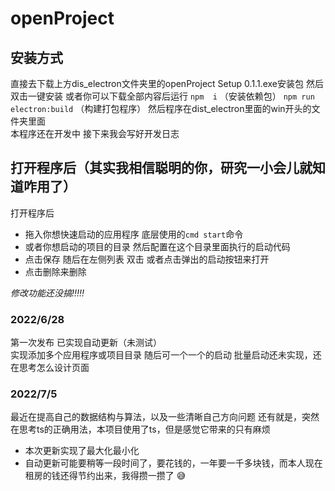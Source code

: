 
# openProject

## 安装方式

 直接去下载上方dis_electron文件夹里的openProject Setup 0.1.1.exe安装包
 然后双击一键安装 或者你可以下载全部内容后运行
 `npm  i`    （安装依赖包）
 `npm run electron:build` （构建打包程序）
 然后程序在dist_electron里面的win开头的文件夹里面  
 本程序还在开发中 接下来我会写好开发日志

## 打开程序后（其实我相信聪明的你，研究一小会儿就知道咋用了）

打开程序后  

- 拖入你想快速启动的应用程序 底层使用的`cmd start`命令
- 或者你想启动的项目的目录  然后配置在这个目录里面执行的启动代码
- 点击保存 随后在左侧列表 双击 或者点击弹出的启动按钮来打开
- 点击删除来删除

*修改功能还没搞!!!!!*

### 2022/6/28

第一次发布  已实现自动更新（未测试）  
实现添加多个应用程序或项目目录 随后可一个一个的启动
批量启动还未实现，还在思考怎么设计页面

### 2022/7/5

最近在提高自己的数据结构与算法，以及一些清晰自己方向问题
还有就是，突然在思考ts的正确用法，本项目使用了ts，但是感觉它带来的只有麻烦

- 本次更新实现了最大化最小化
- 自动更新可能要稍等一段时间了，要花钱的，一年要一千多块钱，而本人现在租房的钱还得节约出来，我得攒一攒了 😅

